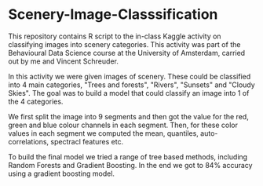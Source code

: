 # Scenery-Image-Classsification
This repository contains R script to the in-class Kaggle activity on classifying images into scenery categories. 
This activity was part of the Behavioural Data Science course at the University of Amsterdam, carried out by me and Vincent 
Schreuder. 


In this activity we were given images of scenery. These could be classified into 4 main categories, "Trees and forests", "Rivers", "Sunsets" and "Cloudy Skies". The goal was to build a model that could classify an image into 1 of the 4 categories. 

We first split the image into 9 segments and then got the value for the red, green and blue colour channels in each segment. 
Then, for these color values in each segment we computed the mean, quantiles, auto-correlations, spectracl features etc. 

To build the final model we tried a range of tree based methods, including Random Forests and Gradient Boosting. In the end we got to 84% accuracy using a gradient boosting model. 

